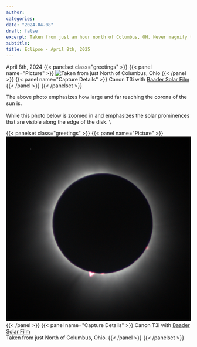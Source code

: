 ```yaml
---
author:
categories:
date: "2024-04-08"
draft: false
excerpt: Taken from just an hour north of Columbus, OH. Never magnify the sun without proper protection!
subtitle: 
title: Eclipse - April 8th, 2025
---
```


April 8th, 2024
{{< panelset class="greetings" >}}
{{< panel name="Picture" >}}
![Taken from just North of Columbus, Ohio](featured.png)
{{< /panel >}}
{{< panel name="Capture Details" >}}
Canon T3i with [Baader Solar Film](https://agenaastro.com/baader-astro-solar-spotter-filter-assf-65.html)
{{< /panel >}}
{{< /panelset >}}

The above photo emphasizes how large and far reaching the corona of the sun is. \
\
While this photo below is zoomed in and emphasizes the solar prominences that are visible along the edge of the disk. \

{{< panelset class="greetings" >}}
{{< panel name="Picture" >}}
![Taken from just North of Columbus, Ohio](prominence.png)
{{< /panel >}}
{{< panel name="Capture Details" >}}
Canon T3i with [Baader Solar Film](https://agenaastro.com/baader-astro-solar-spotter-filter-assf-65.html) \
Taken from just North of Columbus, Ohio.
{{< /panel >}}
{{< /panelset >}}